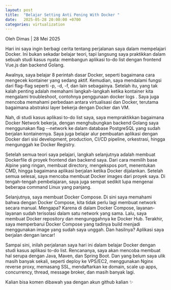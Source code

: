 ```yaml
---
layout: post
title:  "Belajar Setting Anti Pening With Docker "
date:   2025-05-28 20:00:00 +0700
categories: virtualization
---
```


Oleh Dimas | 28 Mei 2025


Hari ini saya ingin berbagi cerita tentang perjalanan saya dalam mempelajari Docker. Ini bukan sekadar belajar teori, tapi langsung saya praktikkan dalam sebuah studi kasus nyata: membangun aplikasi to-do list dengan frontend Vue.js dan backend Golang.

Awalnya, saya belajar 8 perintah dasar Docker, seperti bagaimana cara mengecek kontainer yang sedang aktif. Kemudian, saya mendalami fungsi dari flag-flag seperti -p, -d, -f, dan lain sebagainya. Setelah itu, yang tak kalah penting adalah memahami langkah-langkah ketika kontainer kita mengalami troubleshoot, contohnya penggunaan docker logs <id-container>. Saya juga mencoba memahami perbedaan antara virtualisasi dan Docker, terutama bagaimana abstraksi layer bekerja dengan Docker dan VM.

Nah, di studi kasus aplikasi to-do list saya, saya mempraktikkan bagaimana Docker Network bekerja, dengan menghubungkan backend Golang saya menggunakan flag --network ke dalam database PostgreSQL yang sudah berjalan kontainernya. Saya juga belajar alur pembuatan aplikasi dengan Docker dari sisi development, production, CI/CD pipeline, orkestrasi, hingga mengunggah ke Docker Registry.

Setelah semua teori saya pelajari, langkah selanjutnya adalah membuat Dockerfile di proyek frontend dan backend saya. Dari cara memilih base Alpine yang ringan, membuat directory, mengekspos port, menentukan CMD, hingga bagaimana aplikasi berjalan ketika Docker dijalankan. Setelah semua selesai, saya mencoba membuat Docker images dari proyek saya. Di tengah-tengah pembelajaran, saya juga sempat sedikit lupa mengenai beberapa command Linux yang panjang.

Selanjutnya, saya membuat Docker Compose. Di sini saya memahami bahwa dengan Docker Compose, kita tidak perlu lagi membuat network secara manual. Mengapa? Karena di dalam Docker Compose, layanan-layanan sudah terisolasi dalam satu network yang sama. Lalu, saya membuat Docker repository dan mengunggahnya ke Docker Hub. Terakhir, saya memperbarui Docker Compose yang tadinya build menjadi menggunakan image yang sudah saya unggah. Dan hasilnya? Aplikasi saya berjalan dengan lancar!

Sampai sini, inilah perjalanan saya hari ini dalam belajar Docker dengan studi kasus aplikasi to-do list. Rencananya, saya akan mencoba membuat hal serupa dengan Java, Maven, dan Spring Boot. Dan yang belum saya ulik masih banyak sekali, seperti deploy ke VPS/EC2, menggunakan Nginx reverse proxy, memasang SSL, mendaftarkan ke domain, scale up apps, concurrency, thread, message broker, dan masih banyak lagi.

Kalian bisa komen dibawah yaa dengan akun github kalian ✨
